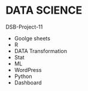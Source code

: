 # DATA SCIENCE #
DSB-Project-11

- Goolge sheets
- R
- DATA Transformation
- Stat
- ML
- WordPress
- Python
- Dashboard
